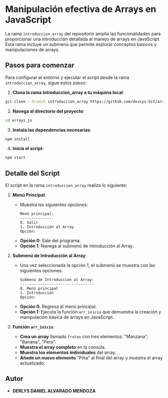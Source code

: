 # Manipulación efectiva de Arrays en JavaScript

La rama `introduccion_array` del repositorio amplía las funcionalidades para proporcionar una introducción detallada al manejo de arrays en JavaScript. Esta rama incluye un submenú que permite explorar conceptos básicos y manipulaciones de arrays.

## Pasos para comenzar

Para configurar el entorno y ejecutar el script desde la rama `introduccion_array`, sigue estos pasos:

1. **Clona la rama introduccion_array a tu máquina local**:

  ```bash
  git clone --branch introduccion_array https://github.com/devsys-bit/arrays_js.git
  ```

2. **Navega al directorio del proyecto**:

  ```bash
  cd arrays_js
  ```

3. **Instala las dependencias necesarias**:

  ```bash
  npm install
  ```

4. **Inicia el script**:

  ```bash
  npm start
  ```

## Detalle del Script

El script en la rama `introduccion_array` realiza lo siguiente:

1. **Menú Principal**:
    - Muestra las siguientes opciones:
      ```
      Menú principal:
      ---------------
      0. Salir
      1. Introducción al Array
      Opción:
      ```
    - **Opción 0**: Sale del programa.
    - **Opción 1**: Navega al submenú de Introducción al Array.

2. **Submenú de Introducción al Array**:
    - Una vez seleccionada la opción 1, el submenú se muestra con las siguientes opciones:
      ```
      Submenú de Introducción al Array:
      ---------------------------------
      0. Menú principal
      1. Introducción
      Opción:
      ```
    - **Opción 0**: Regresa al menú principal.
    - **Opción 1**: Ejecuta la función `arr_inicio` que demuestra la creación y manipulación básica de arrays en JavaScript.

3. **Función `arr_inicio`**:
    - **Crea un array** llamado `frutas` con tres elementos: "Manzana", "Banana", "Pera".
    - **Muestra el array completo** en la consola.
    - **Muestra los elementos individuales** del array.
    - **Añade un nuevo elemento** "Piña" al final del array y muestra el array actualizado.

## Autor

- **DERLYS DANIEL ALVARADO MENDOZA**